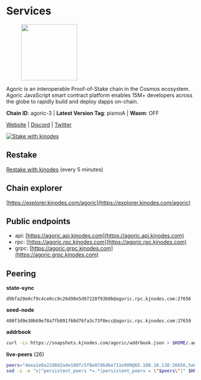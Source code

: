 # Services

<figure><img src="https://raw.githubusercontent.com/kj89/testnet_manuals/main/pingpub/logos/agoric.png" width="150" alt=""><figcaption></figcaption></figure>

Agoric is an interoperable Proof-of-Stake chain in the Cosmos ecosystem.  Agoric JavaScript smart contract platform enables 15M+ developers across the  globe to rapidly build and deploy dapps on-chain.

**Chain ID**: agoric-3 | **Latest Version Tag**: pismoA | **Wasm**: OFF

[Website](https://agoric.com) | [Discord](https://discord.com/invite/qDW8DRes4s) | [Twitter](https://twitter.com/agoric)

[![Stake with kjnodes](https://i.ibb.co/cr44Q8j/button-stake-with-kjnodes.png)](https://restake.app/agoric/agoricvaloper1ku5sm2twlsywdrp4wz3kfwgyrtqtp0lpr3nvk8)

## Restake

[Restake with kjnodes](https://restake.app/agoric/agoricvaloper1ku5sm2twlsywdrp4wz3kfwgyrtqtp0lpr3nvk8) (every 5 minutes)
## Chain explorer
[https://explorer.kjnodes.com/agoric](https://explorer.kjnodes.com/agoric)

## Public endpoints

* api: [https://agoric.api.kjnodes.com](https://agoric.api.kjnodes.com)
* rpc: [https://agoric.rpc.kjnodes.com](https://agoric.rpc.kjnodes.com)
* grpc: [https://agoric.grpc.kjnodes.com](https://agoric.grpc.kjnodes.com)

## Peering

**state-sync**

```text
d9bfa29e0cf9c4ce0cc9c26d98e5d97228f93b0b@agoric.rpc.kjnodes.com:27656
```

**seed-node**

```text
400f3d9e30b69e78a7fb891f60d76fa3c73f0ecc@agoric.rpc.kjnodes.com:27659
```

**addrbook**
```bash
curl -Ls https://snapshots.kjnodes.com/agoric/addrbook.json > $HOME/.agoric/config/addrbook.json
```

**live-peers** (26)
```bash
peers="4eea1e0a22d8d2ade108fc5f8e07d6d6e711e909@65.108.10.138:26656,5e0acd690771af91625095185f6081dd1bccdb8f@78.47.21.189:26656,bd0bc3737ca1cfebc3c2aef75ab2c3cc74768d8a@142.132.212.19:26656,f095bb53006ebddcbbf29c8df70dddcba6419e36@142.93.145.13:26656,d9bfa29e0cf9c4ce0cc9c26d98e5d97228f93b0b@65.109.88.38:27656,711f6f36a6ec3924b6d721de6adce604092e59f2@116.202.226.169:26656,0837c0dac0bb15e79e64207bb0fa5a9a6fa42ad4@178.62.116.62:26656,63bd6649f80362ce513027d99ef32c826fdbd259@45.9.62.136:26656,a38a30c1dd31f63be2befd40b82964b215c3c288@165.22.251.28:26656,0464c8dded70d01f5ab50a8d6047a6b27ddf2ccd@84.244.95.232:26656,4cfac01c912d33f74cb7b66e8b7005aaae47fc2a@146.190.59.8:26060,ebc272824924ea1a27ea3183dd0b9ba713494f83@195.3.220.135:27106,1d4d7b77e79c2dad9e8586df4f30c7b550f5d49b@13.40.153.111:26656,86d9c73c7687611a6a2619f0186e7ea59ff8af25@206.189.26.213:26060,1312bbbd4ed1e58b9e4eb1d7788187a4607915e9@165.22.199.234:26060,d56af8cb0716909f9b804e7dec8c1d34ae4eed16@65.108.142.81:26676,ca4c3b9d0cf78d934a3b972c328db2e4a9a66c42@64.32.40.134:26656,80e8d307c7b1e7027645a0054ba3e08addfa83b2@88.99.217.85:26656,0861af66b3f637db967120d690758ee08222794c@75.119.148.118:36656,8c30ee29afc4b77cf98222edcc3fe823cf1e8306@195.201.106.244:26656,90f39ace82550b0e3b0c63ac0435f1935baba725@65.109.35.50:20658,15f63de308337b66d8918ffaa74c6e956991bee9@138.201.120.161:28357,1cbe5f5c77610bb6568332e026a3b516edeb0121@65.21.234.47:21156,1ed533e5a4bd9749dc11f0cc22a6e3d92bdea4b4@104.197.102.190:26656,0f642db2770d4dd3e0d030b2f14f1365e40f3b38@185.146.148.101:26657,ade4d8bc8cbe014af6ebdf3cb7b1e9ad36f412c0@135.181.5.219:14456"
sed -i -e "s|^persistent_peers *=.*|persistent_peers = \"$peers\"|" $HOME/.agoric/config/config.toml
```
